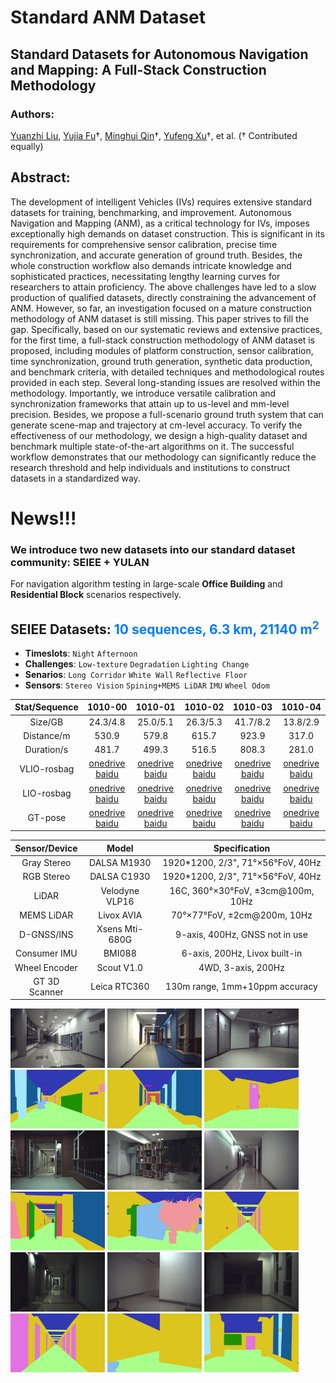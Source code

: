 # Standard ANM Dataset
## Standard Datasets for Autonomous Navigation and Mapping: A Full-Stack Construction Methodology

### Authors: 
[Yuanzhi Liu](https://github.com/lyzrose), [Yujia Fu](https://github.com/yayafu666)†, [Minghui Qin](https://github.com/SJTU-qin)†, [Yufeng Xu](https://github.com/feng15423)†, et al. († Contributed equally)

## Abstract: 
The development of intelligent Vehicles (IVs) requires extensive standard datasets for training, benchmarking, and improvement. Autonomous Navigation and Mapping (ANM), as a critical technology for IVs, imposes exceptionally high demands on dataset construction. This is significant in its requirements for comprehensive sensor calibration, precise time synchronization, and accurate generation of ground truth. Besides, the whole construction workflow also demands intricate knowledge and sophisticated practices, necessitating lengthy learning curves for researchers to attain proficiency. The above challenges have led to a slow production of qualified datasets, directly constraining the advancement of ANM. However, so far, an investigation focused on a mature construction methodology of ANM dataset is still missing. This paper strives to fill the gap. Specifically, based on our systematic reviews and extensive practices, for the first time, a full-stack construction methodology of ANM dataset is proposed, including modules of platform construction, sensor calibration, time synchronization, ground truth generation, synthetic data production, and benchmark criteria, with detailed techniques and methodological routes provided in each step. Several long-standing issues are resolved within the methodology. Importantly, we introduce versatile calibration and synchronization frameworks that attain up to us-level and mm-level precision. Besides, we propose a full-scenario ground truth system that can generate scene-map and trajectory at cm-level accuracy. To verify the effectiveness of our methodology, we design a high-quality dataset and benchmark multiple state-of-the-art algorithms on it. The successful workflow demonstrates that our methodology can significantly reduce the research threshold and help individuals and institutions to construct datasets in a standardized way.

# News!!!
### We introduce two new datasets into our standard dataset community: SEIEE + YULAN
For navigation algorithm testing in large-scale **Office Building** and **Residential Block** scenarios respectively.

## SEIEE Datasets: <span style="color: #007BFF;">10 sequences, 6.3 km, 21140 m<sup>2</sup></span>

* **Timeslots**: `Night` `Afternoon`
* **Challenges**: `Low-texture` `Degradation` `Lighting Change`
* **Senarios**: `Long Corridor` `White Wall` `Reflective Floor`
* **Sensors**: `Stereo Vision` `Spining+MEMS LiDAR` `IMU` `Wheel Odom`

Stat/Sequence|1010-00|1010-01|1010-02|1010-03|1010-04
:--:|:--:|:--:|:--:|:--:|:--:
Size/GB|24.3/4.8|25.0/5.1|26.3/5.3|41.7/8.2|13.8/2.9
Distance/m|530.9|579.8|615.7|923.9|317.0
Duration/s|481.7|499.3|516.5|808.3|281.0
VLIO-rosbag|[onedrive](https://1drv.ms/u/s!AhiXYfoNKvqcgR8OD_GYDqwF4fUv?e=eZ3tKb) [baidu](https://pan.baidu.com/s/1SsSHVatM52tmVIb9c2JQCA?pwd=sjtu)|[onedrive](https://1drv.ms/u/s!AhiXYfoNKvqcgR5NdkVvv5-jwg9S?e=BpTw3M) [baidu](https://pan.baidu.com/s/1e1nvLn6kNRXW_8ZkAF-DUw?pwd=sjtu)|[onedrive](https://1drv.ms/u/s!AhiXYfoNKvqcgSIMMHWnaIRWOQEh?e=1fTNoL) [baidu](https://pan.baidu.com/s/1LrHyfvJAxyBma82iGaVL7g?pwd=sjtu)|[onedrive](https://1drv.ms/u/s!AhiXYfoNKvqcgSC5ZoiW8ff5VxW1?e=RBOYIK) [baidu](https://pan.baidu.com/s/1NohF3MTXmjfKZNMEn3hVdA?pwd=sjtu)|[onedrive](https://1drv.ms/u/s!AhiXYfoNKvqcgSFxGk-1Y0cnuzGi?e=0L8HcO) [baidu](https://pan.baidu.com/s/1m37eIgWroUVa9jBSDw4NQA?pwd=sjtu)
LIO-rosbag|[onedrive](https://1drv.ms/u/s!AhiXYfoNKvqcgQ_K8PgFz_LvzIiZ?e=PQdgRs) [baidu](https://pan.baidu.com/s/1olc4R9P04dEz8XRQicdWfg?pwd=sjtu)|[onedrive](https://1drv.ms/u/s!AhiXYfoNKvqcgRXMxjKNsiS-zBZ5?e=75pZVv) [baidu](https://pan.baidu.com/s/1dxjVL6SKLWYkGeObFeWyjQ?pwd=sjtu)|[onedrive](https://1drv.ms/u/s!AhiXYfoNKvqcgRd_2k4zpH111fZ8?e=w6xjtp) [baidu](https://pan.baidu.com/s/1rg0p53cHUlwh0HN-hMT70w?pwd=sjtu)|[onedrive](https://1drv.ms/u/s!AhiXYfoNKvqcgRNIbWeKNmQY2WM2?e=5LycAJ) [baidu](https://pan.baidu.com/s/1PIhjam4ld3sIvGiQ6t1bSA?pwd=sjtu)|[onedrive](https://1drv.ms/u/s!AhiXYfoNKvqcgRDbU7qgJKgHbHab?e=94tdSe) [baidu](https://pan.baidu.com/s/1ss1E3gMQeLkF1dYAPgsNEQ?pwd=sjtu)
GT-pose|[onedrive](https://1drv.ms/u/s!AhiXYfoNKvqcgS_Biux3orZVTdMN?e=3cTevn) [baidu](https://pan.baidu.com/s/1w6-pZgiYUuayqVNZ06AjLw?pwd=sjtu)|[onedrive](https://1drv.ms/u/s!AhiXYfoNKvqcgS6Gv7ORcQiXVBGK?e=Y4pNZH) [baidu](https://pan.baidu.com/s/1FZ4B9lHqvmAEp7Bu6sWBHQ?pwd=sjtu)|[onedrive](https://1drv.ms/u/s!AhiXYfoNKvqcgTFNhUa1t8UAwOW-?e=LObN5Z) [baidu](https://pan.baidu.com/s/1KaC7Jv9AIiKbyk4if9aWjw?pwd=sjtu)|[onedrive](https://1drv.ms/u/s!AhiXYfoNKvqcgTIwW7NjK-WwWf4q?e=ocEbf5) [baidu](https://pan.baidu.com/s/1JeRKOwvSYJtVxuQSJL5Z7g?pwd=sjtu)|[onedrive](https://1drv.ms/u/s!AhiXYfoNKvqcgTAY15W3IY99Brww?e=6YuWub) [baidu](https://pan.baidu.com/s/1FRSdtV0A47cnMfL5BcHeBg?pwd=sjtu)

Sensor/Device|Model|Specification
:--:|:--:|:--:
Gray Stereo | DALSA M1930 | 1920*1200, 2/3", 71°×56°FoV, 40Hz
RGB Stereo | DALSA C1930 | 1920*1200, 2/3", 71°×56°FoV, 40Hz
LiDAR | Velodyne VLP16 | 16C, 360°×30°FoV, ±3cm@100m, 10Hz
MEMS LiDAR | Livox AVIA | 70°×77°FoV, ±2cm@200m, 10Hz
D-GNSS/INS | Xsens Mti-680G | 9-axis, 400Hz, GNSS not in use
Consumer IMU | BMI088 | 6-axis, 200Hz, Livox built-in
Wheel Encoder | Scout V1.0 | 4WD, 3-axis, 200Hz
GT 3D Scanner | Leica RTC360 | 130m range, 1mm+10ppm accuracy

<div align="left">
<img src="./pics/photo_pairs/seiee/cam/seiee_rgb_00.jpg" alt="photo" width="30%" />
<img src="./pics/photo_pairs/seiee/cam/seiee_rgb_01.jpg" alt="photo" width="30%" />
<img src="./pics/photo_pairs/seiee/cam/seiee_rgb_02.jpg" alt="photo" width="30%" />
<img src="./pics/photo_pairs/seiee/sem/seiee_sem_00.png" alt="photo" width="30%" />
<img src="./pics/photo_pairs/seiee/sem/seiee_sem_01.png" alt="photo" width="30%" />
<img src="./pics/photo_pairs/seiee/sem/seiee_sem_02.png" alt="photo" width="30%" />
<img src="./pics/photo_pairs/seiee/cam/seiee_rgb_03.jpg" alt="photo" width="30%" />
<img src="./pics/photo_pairs/seiee/cam/seiee_rgb_04.jpg" alt="photo" width="30%" />
<img src="./pics/photo_pairs/seiee/cam/seiee_rgb_05.jpg" alt="photo" width="30%" />
<img src="./pics/photo_pairs/seiee/sem/seiee_sem_03.png" alt="photo" width="30%" />
<img src="./pics/photo_pairs/seiee/sem/seiee_sem_04.png" alt="photo" width="30%" />
<img src="./pics/photo_pairs/seiee/sem/seiee_sem_05.png" alt="photo" width="30%" />
<img src="./pics/photo_pairs/seiee/cam/seiee_rgb_06.jpg" alt="photo" width="30%" />
<img src="./pics/photo_pairs/seiee/cam/seiee_rgb_07.jpg" alt="photo" width="30%" />
<img src="./pics/photo_pairs/seiee/cam/seiee_rgb_08.jpg" alt="photo" width="30%" />
<img src="./pics/photo_pairs/seiee/sem/seiee_sem_06.png" alt="photo" width="30%" />
<img src="./pics/photo_pairs/seiee/sem/seiee_sem_07.png" alt="photo" width="30%" />
<img src="./pics/photo_pairs/seiee/sem/seiee_sem_08.png" alt="photo" width="30%" />
</div>